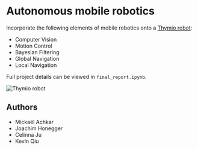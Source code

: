 # Autonomous mobile robotics
Incorporate the following elements of mobile robotics onto a [Thymio robot](https://www.thymio.org/):

* Computer Vision
* Motion Control
* Bayesian Filtering
* Global Navigation
* Local Navigation

Full project details can be viewed in `final_report.ipynb`.

![Thymio robot](https://github.com/kevinxqiu/mobile-robotics/blob/main/video/thymio_gif.gif)

## Authors
* Mickaël Achkar
* Joachim Honegger
* Celinna Ju
* Kevin Qiu